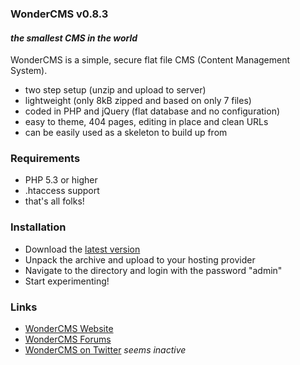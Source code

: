 ### **WonderCMS** v0.8.3
#### *the smallest CMS in the world*

WonderCMS is a simple, secure flat file CMS (Content Management System).
- two step setup (unzip and upload to server)
- lightweight (only 8kB zipped and based on only 7 files)
- coded in PHP and jQuery (flat database and no configuration)
- easy to theme, 404 pages, editing in place and clean URLs
- can be easily used as a skeleton to build up from

### Requirements
- PHP 5.3 or higher
- .htaccess support
- that's all folks!

### Installation
- Download the [latest version](https://github.com/anolis/wondercms/archive/master.zip)
- Unpack the archive and upload to your hosting provider
- Navigate to the directory and login with the password "admin"
- Start experimenting!

### Links
- [WonderCMS Website](http://wondercms.com/)
- [WonderCMS Forums](http://wondercms.com/forum/)
- [WonderCMS on Twitter](http://twitter.com/wondercms) *seems inactive*
